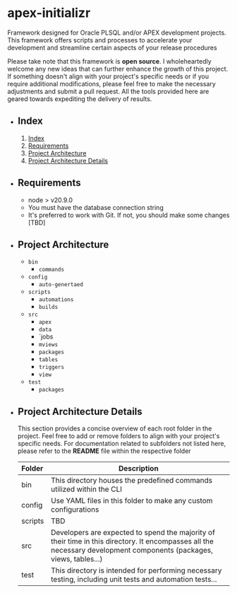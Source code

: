 # apex-initializr

Framework designed for Oracle PLSQL and/or APEX development projects. This framework offers scripts and processes to accelerate your development and streamline certain aspects of your release procedures

Please take note that this framework is **open source**. I wholeheartedly welcome any new ideas that can further enhance the growth of this project. If something doesn't align with your project's specific needs or if you require additional modifications, please feel free to make the necessary adjustments and submit a pull request. All the tools provided here are geared towards expediting the delivery of results.

* ## Index

  1. [Index](#index)
  2. [Requirements](#requirements)
  3. [Project Architecture](#project-architecture)
  4. [Project Architecture Details](#project-architecture-details)

* ## Requirements

  * node > v20.9.0
  * You must have the database connection string
  * It's preferred to work with Git. If not, you should make some changes [TBD]
  
* ## Project Architecture

  - `bin`
    - `commands`
  - `config`
    - `auto-genertaed`
  - `scripts`
    - `automations`
    - `builds`
  - `src`
    - `apex`
    - `data`
    - `jobs
    - `mviews`
    - `packages`
    - `tables`
    - `triggers`
    - `view`
  - `test`
    - `packages`

* ## Project Architecture Details

    This section provides a concise overview of each root folder in the project. Feel free to add or remove folders to align with your project's specific needs.
    For documentation related to subfolders not listed here, please refer to the **README** file within the respective folder

    | Folder | Description |
    |:--|--|
    | bin | This directory houses the predefined commands utilized within the CLI
    | config | Use YAML files in this folder to make any custom configurations
    | scripts | TBD
    | src | Developers are expected to spend the majority of their time in this directory. It encompasses all the necessary development components (packages, views, tables...)
    | test | This directory is intended for performing necessary testing, including unit tests and automation tests...
